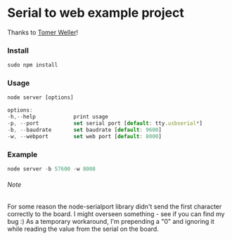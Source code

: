 # Serial to web example project
Thanks to [Tomer Weller](https://github.com/tomerweller/serial-to-socketio)!


### Install
```javascript
sudo npm install
```

### Usage
```javascript
node server [options]

options:
-h,--help			 print usage
-p, --port			 set serial port [default: tty.usbserial*]
-b, --baudrate		 set baudrate [default: 9600]
-w, --webport		 set web port [default: 8000]
```

### Example
```javascript 
node server -b 57600 -w 8008
```

###### Note
For some reason the node-serialport library didn't send the first character correctly to the board. I might overseen something - see if you can find my bug :)
As a temporary workaround, I'm prepending a "0" and ignoring it while reading the value from the serial on the board. 